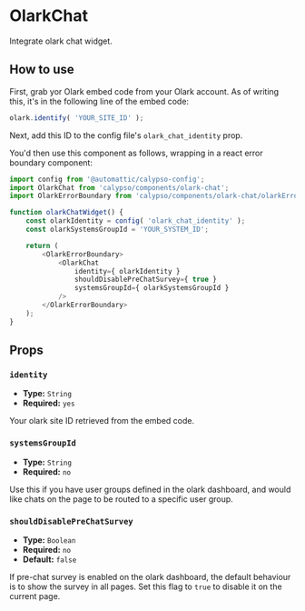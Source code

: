 # OlarkChat

Integrate olark chat widget.

## How to use

First, grab yor Olark embed code from your Olark account. As of writing this, it's in the following line of the embed code:

```js
olark.identify( 'YOUR_SITE_ID' );
```

Next, add this ID to the config file's `olark_chat_identity` prop.

You'd then use this component as follows, wrapping in a react error boundary component:

```js
import config from '@automattic/calypso-config';
import OlarkChat from 'calypso/components/olark-chat';
import OlarkErrorBoundary from 'calypso/components/olark-chat/olarkErrorBoundary';

function olarkChatWidget() {
	const olarkIdentity = config( 'olark_chat_identity' );
	const olarkSystemsGroupId = 'YOUR_SYSTEM_ID';

	return (
		<OlarkErrorBoundary>
			<OlarkChat
				identity={ olarkIdentity }
				shouldDisablePreChatSurvey={ true }
				systemsGroupId={ olarkSystemsGroupId }
			/>
		</OlarkErrorBoundary>
	);
}
```

## Props

### `identity`

- **Type:** `String`
- **Required:** `yes`

Your olark site ID retrieved from the embed code. 

### `systemsGroupId`

- **Type:** `String`
- **Required:** `no`

Use this if you have user groups defined in the olark dashboard, and would like chats on the page to be routed to a specific user group.

### `shouldDisablePreChatSurvey`

- **Type:** `Boolean`
- **Required:** `no`
- **Default:** `false`

If pre-chat survey is enabled on the olark dashboard, the default behaviour is to show the survey in all pages. Set this flag to `true` to disable it on the current page.
